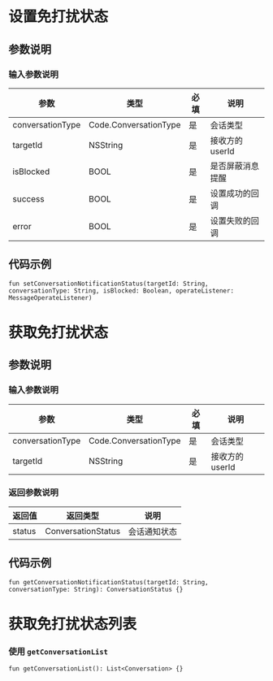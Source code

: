 ﻿# 设置免打扰状态

## 参数说明

### 输入参数说明

| 参数 | 类型 | 必填 | 说明 |
| - | - | - | - |
| conversationType | Code.ConversationType | 是 | 会话类型 |
| targetId | NSString | 是 | 接收方的 userId |
| isBlocked | BOOL | 是 | 是否屏蔽消息提醒 |
| success | BOOL | 是 | 设置成功的回调 |
| error | BOOL | 是 | 设置失败的回调 |

## 代码示例

```objc
fun setConversationNotificationStatus(targetId: String, conversationType: String, isBlocked: Boolean, operateListener: MessageOperateListener)
```

# 获取免打扰状态

## 参数说明

### 输入参数说明

| 参数 | 类型 | 必填 | 说明 |
| - | - | - | - |
| conversationType | Code.ConversationType | 是 | 会话类型 |
| targetId | NSString | 是 | 接收方的 userId |

### 返回参数说明

| 返回值 | 返回类型 | 说明 |
| - | - | - |
| status | ConversationStatus | 会话通知状态 |

## 代码示例

```objc
fun getConversationNotificationStatus(targetId: String, conversationType: String): ConversationStatus {}
```

# 获取免打扰状态列表

### 使用 `getConversationList`

```objc
fun getConversationList(): List<Conversation> {}
```
